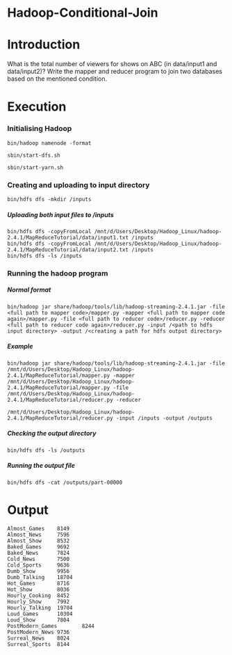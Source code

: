 # Hadoop-Conditional-Join

# Introduction
What is the total number of viewers for shows on ABC (in data/input1 and data/input2)? Write the mapper and reducer program to join two databases based on the mentioned condition.

# Execution

### Initialising Hadoop
```
bin/hadoop namenode -format
```
```
sbin/start-dfs.sh
```
```
sbin/start-yarn.sh
```

### Creating and uploading to input directory
```
bin/hdfs dfs -mkdir /inputs
```
##### Uploading both input files to /inputs
```
bin/hdfs dfs -copyFromLocal /mnt/d/Users/Desktop/Hadoop_Linux/hadoop-2.4.1/MapReduceTutorial/data/input1.txt /inputs
bin/hdfs dfs -copyFromLocal /mnt/d/Users/Desktop/Hadoop_Linux/hadoop-2.4.1/MapReduceTutorial/data/input2.txt /inputs
bin/hdfs dfs -ls /inputs
```

### Running the hadoop program
##### Normal format
```
bin/hadoop jar share/hadoop/tools/lib/hadoop-streaming-2.4.1.jar -file <full path to mapper code>/mapper.py -mapper <full path to mapper code again>/mapper.py -file <full path to reducer code>/reducer.py -reducer <full path to reducer code again>/reducer.py -input /<path to hdfs input directory> -output /<creating a path for hdfs output directory>
```
##### Example 
```
bin/hadoop jar share/hadoop/tools/lib/hadoop-streaming-2.4.1.jar -file /mnt/d/Users/Desktop/Hadoop_Linux/hadoop-2.4.1/MapReduceTutorial/mapper.py -mapper /mnt/d/Users/Desktop/Hadoop_Linux/hadoop-2.4.1/MapReduceTutorial/mapper.py -file /mnt/d/Users/Desktop/Hadoop_Linux/hadoop-2.4.1/MapReduceTutorial/reducer.py -reducer
```
```
/mnt/d/Users/Desktop/Hadoop_Linux/hadoop-2.4.1/MapReduceTutorial/reducer.py -input /inputs -output /outputs
```
##### Checking the output directory
```
bin/hdfs dfs -ls /outputs
```

##### Running the output file
```
bin/hdfs dfs -cat /outputs/part-00000
```

# Output
```
Almost_Games    8149
Almost_News     7596
Almost_Show     8532
Baked_Games     9692
Baked_News      7824
Cold_News       7500
Cold_Sports     9636
Dumb_Show       9956
Dumb_Talking    18704
Hot_Games       8716
Hot_Show        8036
Hourly_Cooking  8452
Hourly_Show     7992
Hourly_Talking  19704
Loud_Games      10304
Loud_Show       7804
PostModern_Games        8244
PostModern_News 9736
Surreal_News    8024
Surreal_Sports  8144
```

